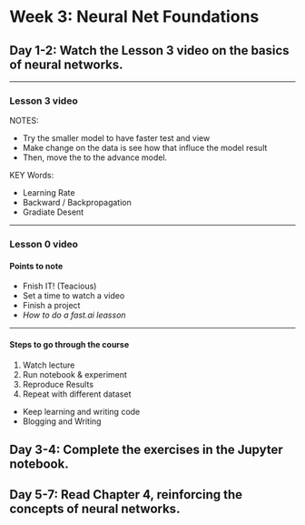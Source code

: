 # Week 3: Neural Net Foundations

##	Day 1-2: Watch the Lesson 3 video on the basics of neural networks.

---

### Lesson 3 video

NOTES: 

- Try the smaller model to have faster test and view 
- Make change on the data is see how that influce the model result
- Then, move the to the advance model.


KEY Words:
- Learning Rate
- Backward / Backpropagation 
- Gradiate Desent 

---

### Lesson 0 video

#### Points to note

- Fnish IT! (Teacious)
- Set a time to watch a video
- Finish a project
- *How to do a fast.ai leasson*

---

#### Steps to go through the course

1. Watch lecture
1. Run notebook & experiment
1. Reproduce Results
1. Repeat with different dataset

- Keep learning and writing code 
- Blogging and Writing




##	Day 3-4: Complete the exercises in the Jupyter notebook.


##	Day 5-7: Read Chapter 4, reinforcing the concepts of neural networks.



